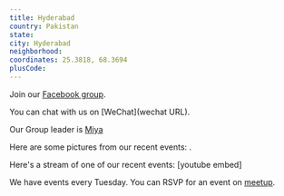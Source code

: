 ```yaml
---
title: Hyderabad
country: Pakistan
state: 
city: Hyderabad
neighborhood: 
coordinates: 25.3818, 68.3694
plusCode:
---
```

Join our [Facebook group](https://www.facebook.com/groups/free.code.camp.hyderabad.pk).

You can chat with us on [WeChat](wechat URL).

Our Group leader is [Miya](freecodecamp.org/miya)

Here are some pictures from our recent events:
![]().

Here's a stream of one of our recent events:
[youtube embed]

We have events every Tuesday. You can RSVP for an event on [meetup](meetupurl).
